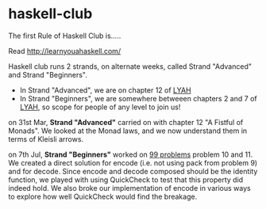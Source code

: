 haskell-club
============

The first Rule of Haskell Club is.....

Read http://learnyouahaskell.com/

Haskell club runs 2 strands, on alternate weeks, called Strand "Advanced" and Strand "Beginners".  
 - In Strand "Advanced", we are on chapter 12 of [LYAH](http://learnyouahaskell.com/)
 - In Strand "Beginners", we are somewhere betweeen chapters 2 and 7 of [LYAH](http://learnyouahaskell.com/), so scope for people of any level to join us!

on 31st Mar, **Strand "Advanced"** carried on with chapter 12 "A Fistful of Monads".  We looked at the Monad laws, and we now understand them in terms of Kleisli arrows.

on 7th Jul, **Strand "Beginners"** worked on [99 problems](https://wiki.haskell.org/99_questions) problem 10 and 11.  We created a direct solution for encode (i.e. not using pack from problem 9) and for decode.  Since encode and decode composed should be the identity function, we played with using QuickCheck to test that this property did indeed hold.  We also broke our implementation of encode in various ways to explore how well QuickCheck would find the breakage.





